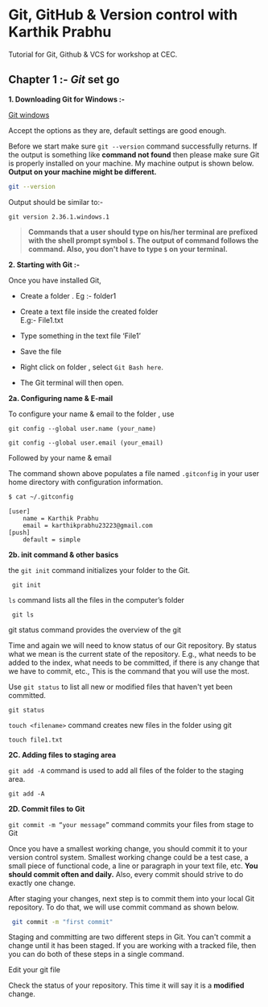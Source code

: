 # Git, GitHub & Version control with Karthik Prabhu
Tutorial for Git, Github &amp; VCS for workshop at CEC.

## Chapter 1 :- ***Git*** set go 

**1. Downloading Git for Windows :-**

 [Git windows](https://gitforwindows.org/)
 
  Accept the options as they are, default settings are good enough.
  
  Before we start make sure `git --version` command successfully returns. If the output is something like **command not found** then please make sure Git is properly installed on your machine. My machine output is shown below. **Output on your machine might be different.**

```bash
git --version 
```
Output should be similar to:-
```
git version 2.36.1.windows.1
```

> **Commands that a user should type on his/her terminal are prefixed with the shell prompt symbol `$`. The output of command follows the command. Also, you don't have to type `$` on your terminal.**

  
 **2. Starting with Git :-**
 
 Once you have installed Git,
- Create a folder . Eg :- folder1
- Create a text file inside the created folder   
          E.g:- File1.txt
- Type something in the text file ‘File1’
- Save the file

- Right click on folder , select `Git Bash here`.
- The Git terminal will then open.

**2a. Configuring name & E-mail**

To configure your name & email to the folder , use 

```
git config --global user.name (your_name)
```

```
git config --global user.email (your_email)
```

Followed by your name & email

The command shown above populates a file named `.gitconfig` in your user home directory with configuration information.

```bash
$ cat ~/.gitconfig
```
```
[user]
	name = Karthik Prabhu
	email = karthikprabhu23223@gmail.com
[push]
	default = simple
```

**2b. init command & other basics**

   the `git init` command initializes your folder to the Git.
```
 git init
```
`ls` command lists all the files in the computer’s folder
```
 git ls
```

git status command provides the overview of the git

Time and again we will need to know status of our Git repository. By status what we mean is the current state of the repository. E.g., what needs to be added to the index, what needs to be committed, if there is any change that we have to commit, etc., This is the command that you will use the most.


Use `git status` to list all new or modified files that haven't yet been committed.
```
git status
```
`touch <filename>` command creates new files in the folder using git
```
touch file1.txt
```
**2C. Adding files to staging area**

`git add -A` command is used to add all files of the folder to the staging area.
```
git add -A
```
**2D. Commit files to Git**

`git commit -m “your message”` command commits your files from stage to Git

Once you have a smallest working change, you should commit it to your version control system. Smallest working change could be a test case, a small piece of functional code, a line or paragraph in your text file, etc. **You should commit often and daily.** Also, every commit should strive to do exactly one change.

After staging your changes, next step is to commit them into your local Git repository. To do that, we will use commit command as shown below.

```bash
 git commit -m "first commit"
```
Staging and committing are two different steps in Git. You can't commit a change until it has been staged. If you are working with a tracked file, then you can do both of these steps in a single command.

Edit your git file

Check the status of your repository. This time it will say it is a **modified** change.

